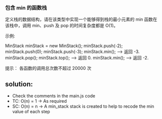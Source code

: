 ### 包含 min 的函数栈

定义栈的数据结构，请在该类型中实现一个能够得到栈的最小元素的 min 函数在该栈中，调用 min、push 及 pop 的时间复杂度都是 O(1)。

示例:

MinStack minStack = new MinStack();
minStack.push(-2);
minStack.push(0);
minStack.push(-3);
minStack.min(); --> 返回 -3.
minStack.pop();
minStack.top(); --> 返回 0.
minStack.min(); --> 返回 -2.

提示：
各函数的调用总次数不超过 20000 次

## solution:
- Check the comments in the main.js code
- TC: O(n) = 1 -> As required
- SC: O(n) = n -> A min_stack stack is created to help to recode the min value of each step